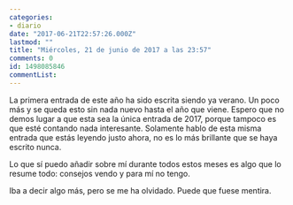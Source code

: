 ```yaml
---
categories:
- diario
date: "2017-06-21T22:57:26.000Z"
lastmod: ""
title: "Miércoles, 21 de junio de 2017 a las 23:57"
comments: 0
id: 1498085846
commentList:
---
```


La primera entrada de este año ha sido escrita siendo ya verano. Un poco más y se queda esto sin nada nuevo hasta el año que viene. Espero que no demos lugar a que esta sea la única entrada de 2017, porque tampoco es que esté contando nada interesante. Solamente hablo de esta misma entrada que estás leyendo justo ahora, no es lo más brillante que se haya escrito nunca.  
  
Lo que sí puedo añadir sobre mí durante todos estos meses es algo que lo resume todo: consejos vendo y para mí no tengo.  
  
Iba a decir algo más, pero se me ha olvidado. Puede que fuese mentira.